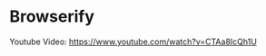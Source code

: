 Browserify
==============================
Youtube Video: https://www.youtube.com/watch?v=CTAa8IcQh1U